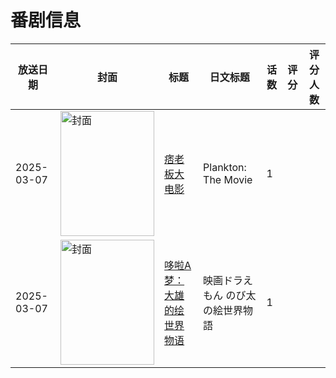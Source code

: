 # 番剧信息

|放送日期|封面|标题|日文标题|话数|评分|评分人数|
|---|---|---|---|---|---|---|
|2025-03-07|<img src="https://lain.bgm.tv/pic/cover/c/0e/c6/507542_NLTHL.jpg" alt="封面" style="width:150px;height:200px;object-fit:cover;">|[痞老板大电影](https://bangumi.tv/subject/507542)|Plankton: The Movie|1|||
|2025-03-07|<img src="https://lain.bgm.tv/pic/cover/c/9f/a9/515422_4gK7I.jpg" alt="封面" style="width:150px;height:200px;object-fit:cover;">|[哆啦A梦：大雄的绘世界物语](https://bangumi.tv/subject/515422)|映画ドラえもん のび太の絵世界物語|1|||
